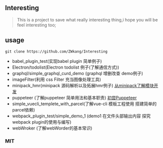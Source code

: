 ## Interesting
> This is a project to save what really interesting thing,i hope you will be feel interesting too;

## usage

```
git clone https://github.com/ZWkang/Interesting
```

- babel_plugin_test(实现babel plugin 简单例子)
- Electron/todolist(Electron todolist 例子(了解通信方式))
- graphql/simple_graphql_curd_demo (graphql 增删改查 demo例子)
- imageFilter(利用 css Filter 充当图像处理工具)
- minipack_hmr(minipack 源码解析以及拓展hmr例子) [从minipack了解模块开发](http://zwkang.com/2019/04/%E4%BB%8Eminipack%E4%BA%86%E8%A7%A3%E6%A8%A1%E5%9D%97%E5%BC%80%E5%8F%91/831.html)
- puppeteer (了解puppeteer 简单用法和基本职责) [初尝Puppeteer](http://zwkang.com/2018/01/%E5%88%9D%E5%B0%9Dpuppeteer/405.html)
- simple_vuecli_templete_with_parcel(了解vue-cli 模板工程使用 搭建简单的parcel依赖)
- webpack_plugin_test/simple_demo_1 (demo1 在文件头部输出内容 探究webpack plugin的使用与编写)
- webWroker (了解webWorder的基本常识)

### MIT
